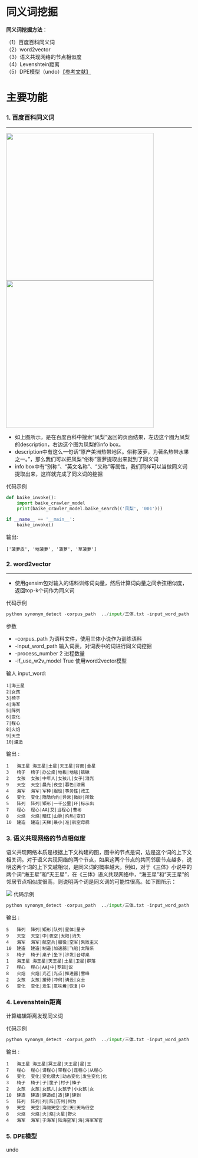 同义词挖掘
========



**同义词挖掘方法**：</br>

（1）百度百科同义词 </br>
（2）word2vector </br>
（3）语义共现网络的节点相似度 </br>
（4）Levenshtein距离 </br>
（5）DPE模型（undo）[【参考文献】](https://arxiv.org/pdf/1706.08186.pdf) </br>

主要功能
========
###  1. 百度百科同义词
--------
<img src="https://github.com/tigerchen52/synonym_detection/blob/master/input/img/baike2.png"  width="400" /> <img src="https://github.com/tigerchen52/synonym_detection/blob/master/input/img/baike.png"  width="400" /> </br>

* 如上图所示，是在百度百科中搜索“凤梨”返回的页面结果，左边这个图为凤梨的description，右边这个图为凤梨的info box。
* description中有这么一句话“原产美洲热带地区。俗称菠萝，为著名热带水果之一。”，那么我们可以把凤梨“俗称”菠萝提取出来就到了同义词 </br>
* info box中有“别称”、“英文名称”、“又称”等属性，我们同样可以当做同义词提取出来，这样就完成了同义词的挖掘</br>

代码示例
```python
def baike_invoke():
    import baike_crawler_model
    print(baike_crawler_model.baike_search(('凤梨', '001')))

if __name__ == '__main__':
    baike_invoke()
```
输出:

    ['菠萝皮', '地菠萝', '菠萝', '草菠萝']

###  2. word2vector
--------
* 使用gensim包对输入的语料训练词向量，然后计算词向量之间余弦相似度，返回top-k个词作为同义词 </br>

代码示例
```python
python synonym_detect -corpus_path  ../input/三体.txt -input_word_path ../temp/input_word.txt -process_number 2 if_use_w2v_model True
```
参数
* -corpus_path 为语料文件，使用三体小说作为训练语料
* -input_word_path 输入词表，对词表中的词进行同义词挖掘
* -process_number 2 进程数量
* -if_use_w2v_model True 使用word2vector模型

输人 input_word:
```
1|海王星
2|女孩
3|椅子
4|海军
5|阵列
6|变化
7|程心
8|火焰
9|天空
10|建造
```
输出 :
```
1	海王星	海王星|土星|天王星|背面|金星
3	椅子	椅子|办公桌|地板|地毯|铁锹
2	女孩	女孩|中年人|女孩儿|女子|泪光
9	天空	天空|晨光|夜空|暮色|漆黑
4	海军	海军|军种|服役|事务性|政工
6	变化	变化|隐隐约约|异常|微妙|所致
5	阵列	阵列|矩形|一千公里|环|标示出
7	程心	程心|AA|艾|当程心|曹彬
8	火焰	火焰|暗红|山脉|灼热|变幻
10	建造	建造|天梯|最小|准|航空母舰
```

###  3. 语义共现网络的节点相似度
语义共现网络本质是根据上下文构建的图，图中的节点是词，边是这个词的上下文相关词。对于语义共现网络的两个节点，如果这两个节点的共同邻居节点越多，说明这两个词的上下文越相似，是同义词的概率越大。例如，对于《三体》小说中的两个词“海王星”和“天王星”，在《三体》语义共现网络中，“海王星”和“天王星”的邻居节点相似度很高，则说明两个词是同义词的可能性很高。如下图所示：

<img src="https://github.com/tigerchen52/synonym_detection/blob/master/input/img/%E8%AF%AD%E4%B9%89%E7%BD%91%E7%BB%9C.png"  />
代码示例

```python
python synonym_detect -corpus_path  ../input/三体.txt -input_word_path ../temp/input_word.txt -process_number 2 -if_use_sn_model True
```
输出 :
```
5	阵列	阵列|矩形|队列|星体|量子
9	天空	天空|中|夜空|太阳|消失
4	海军	海军|航空兵|服役|空军|失败主义
10	建造	建造|制造|加速器|飞船|太阳系
3	椅子	椅子|桌子|坐下|沙发|台球桌
1	海王星	海王星|天王星|土星|卫星|群落
7	程心	程心|AA|中|罗辑|说
8	火焰	火焰|光芒|光点|推进器|雪峰
2	女孩	女孩|接待|冲何|请云|女士
6	变化	变化|发生|意味着|恢复|中
```
###  4. Levenshtein距离
计算编辑距离发现同义词 </br>

代码示例

```python
python synonym_detect -corpus_path  ../input/三体.txt -input_word_path ../temp/input_word.txt -process_number 2 -if_use_leven_model True
```
输出 :
```
1	海王星	海王星|冥王星|天王星|星|王
7	程心	程心|请程心|带程心|连程心|从程心
6	变化	变化|变化很大|动态变化|发生变化|化
3	椅子	椅子|子|筐子|村子|棒子
2	女孩	女孩|女孩儿|女孩子|小女孩|女
10	建造	建造|建造成|造|建|建到
5	阵列	阵列|列|阵|历列|列为
9	天空	天空|海阔天空|空|天|天马行空
8	火焰	火焰|火|焰|火星|野火
4	海军	海军|于海军|陆海空军|海|海军军官
```
###  5. DPE模型
undo



